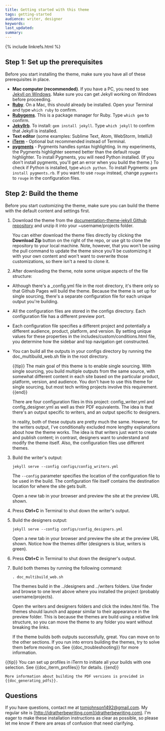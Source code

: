 ```yaml
---
title: Getting started with this theme
tags: getting-started
audience: writer, designer
keywords: 
last_updated: 
summary: 
---
```

{% include linkrefs.html %} 


## Step 1: Set up the prerequisites

Before you start installing the theme, make sure you have all of these prerequisites in place.

* **Mac computer (recommended)**. If you have a PC, you need to see [Jekyll on Windows](http://jekyllrb.com/docs/windows/). Make sure you can get Jekyll working on Windows before proceeding.
* **[Ruby](https://www.ruby-lang.org/en/)**. On a Mac, this should already be installed. Open your Terminal and type `which ruby` to confirm. 
* **[Rubygems](https://rubygems.org/pages/download)**. This is a package manager for Ruby. Type `which gem` to confirm.
* **[Jekyllrb](http://jekyllrb.com/)**. To install: `gem install jekyll`. Type `which jekyll` to confirm that Jekyll is installed.
* **Text editor** (some examples: Sublime Text, Atom, WebStorm, IntelliJ)
* **[iTerm](http://iterm.sourceforge.net/)** - Optional but recommended instead of Terminal. 
* **[pygments](http://pygments.org/download/)** - Pygments handles syntax highlighting. In my experiments, the Pygments highlighter seemed better than the default rouge highlighter. To install Pygments, you will need Python installed. (If you don't install pygments, you'll get an error when you build the theme.) To check if Python is installed, type `which python`. To install Pygments: `gem install pygments.rb`. If you want to use `rouge` instead, change `pygments` to `rouge` in the configuration files.

## Step 2: Build the theme

Before you start customizing the theme, make sure you can build the theme with the default content and settings first.

1. Download the theme from the [documentation-theme-jekyll Github repository](https://github.com/tomjohnson1492/documentation-theme-jekyll) and unzip it into your ~username/projects folder. 
    
    You can either download the theme files directly by clicking the **Download Zip** button on the right of the repo, or use git to clone the repository to your local machine. Note, however, that you won't be using the pull command to update the theme since you'll be customizing it with your own content and won't want to overwrite those customizations, so there isn't a need to clone it.
	
2. After downloading the theme, note some unique aspects of the file structure: 
 * Although there's a \_config.yml file in the root directory, it's there only so that Github Pages will build the theme. Because the theme is set up for single sourcing, there's a separate configuration file for each unique output you're building. 
 * All the configuration files are stored in the configs directory. Each configuration file has a different preview port. 
 * Each configuration file specifies a different project and potentially a different audience, product, platform, and version. By setting unique values for these properties in the includes/custom/conditions.html file, you determine how the sidebar and top navigation get constructed. 
 * You can build all the outputs in your configs directory by running the doc_multibuild_web.sh file in the root directory.
 
    {{tip}} The main goal of this theme is to enable single sourcing. With single sourcing, you build multiple outputs from the same source, with somewhat different content in each site based on the particular product, platform, version, and audience. You don't have to use this theme for single sourcing, but most tech writing projects involve this requirement.{{end}}
    
    There are four configuration files in this project: config_writer.yml and config_designer.yml as well as their PDF equivalents. The idea is that there's an output specific to writers, and an output specific to designers. 
    
    In reality, both of these outputs are pretty much the same. However, for the writers output, I've conditionally excluded more lengthy explanations about how the theme works. The idea is that writers just want to create and publish content; in contrast, designers want to understand and modify the theme itself. Also, the configuration files use different themes.
    
3. Build the writer's output:
	
    ```
    jekyll serve --config configs/config_writers.yml
    ```

    The `--config` parameter specifies the location of the configuration file to be used in the build. The configuration file itself contains the destination location for where the site gets built. 
    
    Open a new tab in your browser and preview the site at the preview URL shown.
	
4. Press **Ctrl+C** in Terminal to shut down the writer's output. 
5. Build the designers output:
	
    ```
    jekyll serve --config configs/config_designers.yml
    ```
    
    Open a new tab in your browser and preview the site at the preview URL shown. Notice how the themes differ (designers is blue, writers is green).

5. Press **Ctrl+C** in Terminal to shut down the designer's output. 
6. Build both themes by running the following command:

	```
	. doc_multibuild_web.sh
	```
	
	The themes build in the ../designers and ../writers folders. Use finder and browse to one level above where you installed the project (probably username/projects). 
	
	Open the writers and designers folders and click the index.html file. The themes should launch and appear similar to their appearance in the preview folder. This is because the themes are build using a relative link structure, so you can move the theme to any folder you want without breaking the links. 
	
    If the theme builds both outputs successfully, great. You can move on to the other sections. If you run into errors building the themes, try to solve them before moving on. See {{doc_troubleshooting}} for more information.
    
{{tip}} You can set up profiles in iTerm to initiate all your builds with one selection. See {{doc_iterm_profiles}} for details. {{end}}

	More information about building the PDF versions is provided in {{doc_generating_pdfs}}.

## Questions

If you have questions, contact me at <a href="mailto:tomjohnson1492@gmail.com">tomjohnson1492@gmail.com</a>. My regular site is [http://idratherbewriting.com](idratherbewriting.com). I'm eager to make these installation instructions as clear as possible, so please let me know if there are areas of confusion that need clarifying.




